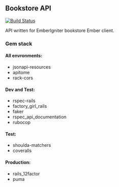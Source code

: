 ## Bookstore API
[![Build Status](https://codeship.com/projects/6ef78d80-a132-0133-f6b0-22cba843574f3/status?branch=master)](https://codeship.com/projects/128445)

API written for EmberIgniter bookstore Ember client.

### Gem stack

#### All envronments:

* jsonapi-resources
* apitome
* rack-cors

#### Dev and Test:
* rspec-rails
* factory_girl_rails
* faker
* rspec_api_documentation
* rubocop

#### Test:
* shoulda-matchers
* coveralls

#### Production:
* rails_12factor
* puma
